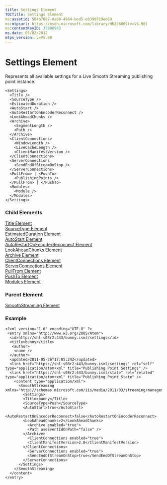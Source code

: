 ```yaml
---
title: Settings Element
TOCTitle: Settings Element
ms:assetid: 584b7887-da08-4964-bed5-e0399719ed89
ms:mtpsurl: https://msdn.microsoft.com/library/Hh206009(v=VS.90)
ms:contentKeyID: 35990943
ms.date: 05/02/2012
mtps_version: v=VS.90
---
```


# Settings Element

Represents all available settings for a Live Smooth Streaming publishing point instance.

    <Settings>
      <Title />
      <SourceType />
      <EstimatedDuration />
      <AutoStart />
      <AutoRestartOnEncoderReconnect />
      <LookAheadChunks />
      <Archive>
        <SegmentLength />
        <Path />
      </Archive>
      <ClientConnections>
        <WindowLength />
        <LiveCacheLength />
        <ClientManifestVersion />
      </ClientConnections>
      <ServerConnections
        <SendEndOfStreamOnStop />
      </ServerConnections>
      <PullFrom> | <PushTo>
        <PublishingPoints />
      </PullFrom> | </PushTo>
      <Modules>
        <Module />
      </Modules>
    </Settings>

### Child Elements

[Title Element](title-element.md)  
[SourceType Element](sourcetype-element.md)  
[EstimatedDuration Element](estimatedduration-element.md)  
[AutoStart Element](autostart-element.md)  
[AutoRestartOnEncoderReconnect Element](autorestartonencoderreconnect-element.md)  
[LookAheadChunks Element](lookaheadchunks-element.md)  
[Archive Element](archive-element.md)  
[ClientConnections Element](clientconnections-element.md)  
[ServerConnections Element](serverconnections-element.md)  
[PullFrom Element](pullfrom-element.md)  
[PushTo Element](pushto-element.md)  
[Modules Element](modules-element.md)

### Parent Element

[SmoothStreaming Element](smoothstreaming-element.md)

### Example

    <?xml version="1.0" encoding="UTF-8" ?>
     <entry xmlns="http://www.w3.org/2005/Atom">
      <id>http://shl-s08r2:443/bunny.isml/settings</id>
      <title>bunny</title>
       <author>
        <name />
      </author>
      <updated>2011-05-26T17:05:24Z</updated>
      <link href="https://shl-s08r2:443/bunny.isml/settings" rel="self" type="application/atom+xml" title="Publishing Point Settings" />
      <link href="https://shl-s08r2:443/bunny.isml/state" rel="related" type="application/atom+xml" title="Publishing Point State" />
        <content type="application/xml">
          <SmoothStreaming xmlns="http://schemas.microsoft.com/iis/media/2011/03/streaming/management">
            <Settings>
            <Title>bunny</Title>
            <SourceType>Push</SourceType>
            <AutoStart>true</AutoStart>
            <AutoRestartOnEncoderReconnect>false</AutoRestartOnEncoderReconnect>
            <LookAheadChunks>2</LookAheadChunks>
              <Archive enabled="true">
              <Path useEventIdOnPath="false" />
            </Archive>
              <ClientConnections enabled="true">
              <ClientManifestVersion>2.0</ClientManifestVersion>
            </ClientConnections>
              <ServerConnections enabled="true">
              <SendEndOfStreamOnStop>true</SendEndOfStreamOnStop>
            </ServerConnections>
          </Settings>
        </SmoothStreaming>
      </content>
    </entry>
